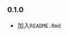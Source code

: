
<!-- README.md is generated from README.Rmd. Please edit that file -->

### 0.1.0

  - 加入`README.Rmd`
